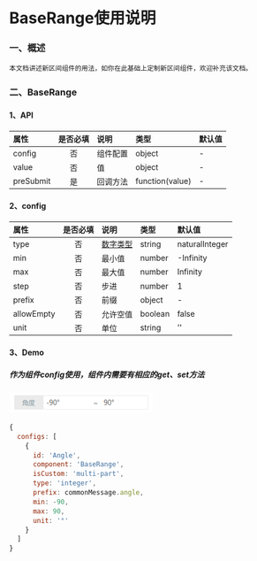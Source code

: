 # BaseRange使用说明

### 一、概述

    本文档讲述新区间组件的用法，如你在此基础上定制新区间组件，欢迎补充该文档。

### 二、BaseRange

#### 1、API

属性|是否必填|说明|类型|默认值
:--|:--:|:--|:--|:--
config|否|组件配置|object|-
value|否|值|object|-
preSubmit|是|回调方法|function(value)|-

#### 2、config

属性|是否必填|说明|类型|默认值
:--|:--:|:--|:--|:--
type|否|[数字类型](/docs/CommonIntro/formatter#number)|string|naturalInteger
min|否|最小值|number|-Infinity
max|否|最大值|number|Infinity
step|否|步进|number|1
prefix|否|前缀|object|-
allowEmpty|否|允许空值|boolean|false
unit|否|单位|string|''

#### 3、Demo

##### 作为组件config使用，组件内需要有相应的get、set方法

![BaseRange_1](./images/1.png 'BaseRange_1')
```javascript
{
  configs: [
    {
      id: 'Angle',
      component: 'BaseRange',
      isCustom: 'multi-part',
      type: 'integer',
      prefix: commonMessage.angle,
      min: -90,
      max: 90,
      unit: '°'
    }
  ]
}
```